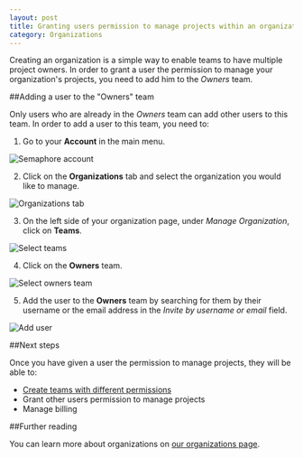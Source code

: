 ```yaml
---
layout: post
title: Granting users permission to manage projects within an organization
category: Organizations
---
```


Creating an organization is a simple way to enable teams to have multiple
project owners. In order to grant a user the permission to manage your
organization's projects, you need to add him to the _Owners_ team.

##Adding a user to the "Owners" team

Only users who are already in the _Owners_ team can add other users to this
team. In order to add a user to this team, you need to:

1. Go to your **Account** in the main menu.

  <img src="/docs/assets/img/setting-up-an-organization/account.png" alt="Semaphore account" class="img-responsive img-bordered">

2. Click on the **Organizations** tab and select the organization you would like
to manage.

 <img src="/docs/assets/img/can-i-limit-the-permissions-a-user-has-on-a-specific-project/select-organization.png" alt="Organizations tab" class="img-responsive img-bordered">

3. On the left side of your organization page, under _Manage Organization_,
click on **Teams**.

 <img src="/docs/assets/img/can-i-limit-the-permissions-a-user-has-on-a-specific-project/teams.png" alt="Select teams" class="img-responsive img-bordered">

4. Click on the **Owners** team.

 <img src="/docs/assets/img/granting-users-permission-to-manage-projects-within-an-organization/owners-team.png" alt="Select owners team" class="img-responsive img-bordered">

5. Add the user to the **Owners** team by searching for them by their username
or the email address in the _Invite by username or email_ field.

 <img src="/docs/assets/img/granting-users-permission-to-manage-projects-within-an-organization/add-owner.png" alt="Add user" class="img-responsive img-bordered">

##Next steps

Once you have given a user the permission to manage projects, they will be able
to:

- [Create teams with different permissions](/docs/organizations/creating-a-team.html)
- Grant other users permission to manage projects
- Manage billing

##Further reading

You can learn more about organizations on [our organizations page](/docs/organizations/about-organizations.html).
